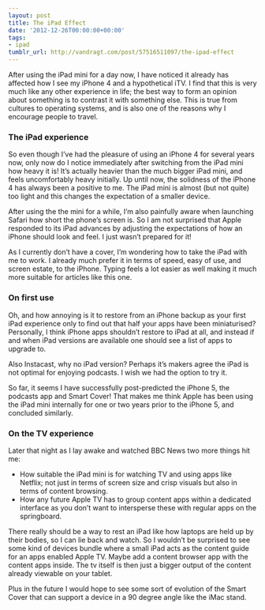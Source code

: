 ```yaml
---
layout: post
title: The iPad Effect
date: '2012-12-26T00:00:00+00:00'
tags:
- ipad
tumblr_url: http://vandragt.com/post/57516511097/the-ipad-effect
---
```

After using the iPad mini for a day now, I have noticed it already has affected how I see my iPhone 4 and a hypothetical iTV. I find that this is very much like any other experience in life; the best way to form an opinion about something is to contrast it with something else. This is true from cultures to operating systems, and is also one of the reasons why I encourage people to travel.

### The iPad experience

So even though I’ve had the pleasure of using an iPhone 4 for several years now, only now do I notice immediately after switching from the iPad mini how heavy it is! It’s actually heavier than the much bigger iPad mini, and feels uncomfortably heavy initially. Up until now, the solidness of the iPhone 4 has always been a positive to me. The iPad mini is almost (but not quite) too light and this changes the expectation of a smaller device.

After using the the mini for a while, I’m also painfully aware when launching Safari how short the phone’s screen is. So I am not surprised that Apple responded to its iPad advances by adjusting the expectations of how an iPhone should look and feel. I just wasn’t prepared for it!

As I currently don’t have a cover, I’m wondering how to take the iPad with me to work. I already much prefer it in terms of speed, easy of use, and screen estate, to the iPhone. Typing feels a lot easier as well making it much more suitable for articles like this one.

### On first use

Oh, and how annoying is it to restore from an iPhone backup as your first iPad experience only to find out that half your apps have been miniaturised? Personally, I think iPhone apps shouldn’t restore to iPad at all, and instead if and when iPad versions are available one should see a list of apps to upgrade to.

Also Instacast, why no iPad version? Perhaps it’s makers agree the iPad is not optimal for enjoying podcasts. I wish we had the option to try it.

So far, it seems I have successfully post-predicted the iPhone 5, the podcasts app and Smart Cover! That makes me think Apple has been using the iPad mini internally for one or two years prior to the iPhone 5, and concluded similarly.

### On the TV experience

Later that night as I lay awake and watched BBC News two more things hit me:

- How suitable the iPad mini is for watching TV and using apps like Netflix; not just in terms of screen size and crisp visuals but also in terms of content browsing.
- How any future Apple TV has to group content apps within a dedicated interface as you don’t want to intersperse these with regular apps on the springboard.

There really should be a way to rest an iPad like how laptops are held up by their bodies, so I can lie back and watch.
So I wouldn’t be surprised to see some kind of devices bundle where a small iPad acts as the content guide for an apps enabled Apple TV. Maybe add a content browser app with the content apps inside. The tv itself is then just a bigger output of the content already viewable on your tablet.

Plus in the future I would hope to see some sort of evolution of the Smart Cover that can support a device in a 90 degree angle like the iMac stand.
